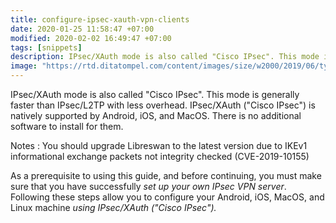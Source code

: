 ```yaml
---
title: configure-ipsec-xauth-vpn-clients
date: 2020-01-25 11:58:47 +07:00
modified: 2020-02-02 16:49:47 +07:00
tags: [snippets]
description: IPsec/XAuth mode is also called "Cisco IPsec". This mode is generally faster than IPsec/L2TP with less overhead. IPsec/XAuth ("Cisco IPsec")
image: "https://rtd.ditatompel.com/content/images/size/w2000/2019/06/tyler-franta-iusJ25iYu1c-unsplash-cisco.jpg"
---
```


IPsec/XAuth mode is also called "Cisco IPsec". This mode is generally faster than IPsec/L2TP with less overhead. IPsec/XAuth ("Cisco IPsec") is natively supported by Android, iOS, and MacOS. There is no additional software to install for them.

Notes : You should upgrade Libreswan to the latest version due to IKEv1 informational exchange packets not integrity checked (CVE-2019-10155)

As a prerequisite to using this guide, and before continuing, you must make sure that you have successfully _set up your own IPsec VPN server_. Following these steps allow you to configure your Android, iOS, MacOS, and Linux machine *using IPsec/XAuth ("Cisco IPsec").*
